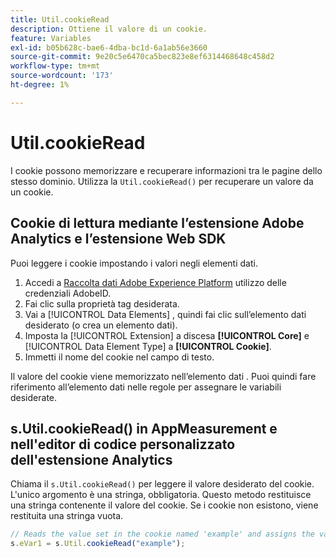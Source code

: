```yaml
---
title: Util.cookieRead
description: Ottiene il valore di un cookie.
feature: Variables
exl-id: b05b628c-bae6-4dba-bc1d-6a1ab56e3660
source-git-commit: 9e20c5e6470ca5bec823e8ef6314468648c458d2
workflow-type: tm+mt
source-wordcount: '173'
ht-degree: 1%

---
```


# Util.cookieRead

I cookie possono memorizzare e recuperare informazioni tra le pagine dello stesso dominio. Utilizza la `Util.cookieRead()` per recuperare un valore da un cookie.

## Cookie di lettura mediante l’estensione Adobe Analytics e l’estensione Web SDK

Puoi leggere i cookie impostando i valori negli elementi dati.

1. Accedi a [Raccolta dati Adobe Experience Platform](https://experience.adobe.com/data-collection) utilizzo delle credenziali AdobeID.
2. Fai clic sulla proprietà tag desiderata.
3. Vai a [!UICONTROL Data Elements] , quindi fai clic sull’elemento dati desiderato (o crea un elemento dati).
4. Imposta la [!UICONTROL Extension] a discesa **[!UICONTROL Core]** e [!UICONTROL Data Element Type] a **[!UICONTROL Cookie]**.
5. Immetti il nome del cookie nel campo di testo.

Il valore del cookie viene memorizzato nell’elemento dati . Puoi quindi fare riferimento all’elemento dati nelle regole per assegnare le variabili desiderate.

## s.Util.cookieRead() in AppMeasurement e nell&#39;editor di codice personalizzato dell&#39;estensione Analytics

Chiama il `s.Util.cookieRead()` per leggere il valore desiderato del cookie. L&#39;unico argomento è una stringa, obbligatoria. Questo metodo restituisce una stringa contenente il valore del cookie. Se i cookie non esistono, viene restituita una stringa vuota.

```js
// Reads the value set in the cookie named 'example' and assigns the value to eVar1
s.eVar1 = s.Util.cookieRead("example");
```
